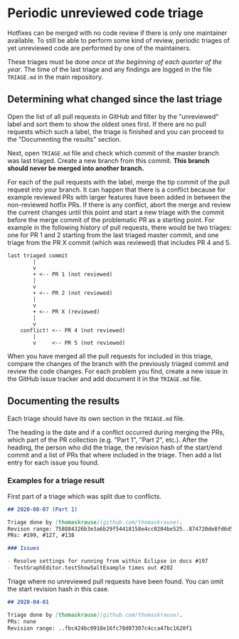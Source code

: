 # Periodic unreviewed code triage

Hotfixes can be merged with no code review if there is only one maintainer available.
To still be able to perform some kind of review, periodic triages of yet unreviewed code are performed by one of the maintainers.

These triages must be done *once at the beginning of each quarter of the year*.
The time of the last triage and any findings are logged in the file `TRIAGE.md` in the main repository.

## Determining what changed since the last triage

Open the list of all pull requests in GitHub and filter by the "unreviewed" label and sort them to show the oldest ones first.
If there are no pull requests which such a label, the triage is finished and you can proceed to the "Documenting the results" section.

Next, open `TRIAGE.md` file and check which commit of the master branch was last triaged.
Create a new branch from this commit.
**This branch should never be merged into another branch.**

For each of the pull requests with the label, merge the tip commit of the pull request into your branch.
It can happen that there is a conflict because for example reviewed PRs with larger features have been added in between the non-reviewed hotfix PRs.
If there is any conflict, abort the merge and review the current changes until this point and start a new triage with the commit before the merge commit of the problematic PR as a starting point.
For example in the following history of pull requests, there would be two triages: one for PR 1 and 2 starting from the last triaged master commit, and one triage from the PR X commit (which was reviewed) that includes PR 4 and 5.

```
last triaged commit
        |
        v
        + <-- PR 1 (not reviewed)
        |
        v
        + <-- PR 2 (not reviewed)
        |
        v
        + <-- PR X (reviewed)
        |
        v
    conflict! <-- PR 4 (not reviewed)
        |
        v     <-- PR 5 (not reviewed)

```

When you have merged all the pull requests for included in this triage, compare the changes of the branch with the previously triaged commit and review the code changes.
For each problem you find, create a new issue in the GitHub issue tracker and add document it in the `TRIAGE.md` file.

## Documenting the results

Each triage should have its own section in the `TRIAGE.md` file.

The heading is the date and if a conflict occurred during merging the PRs, which part of the PR collection (e.g. "Part 1", "Part 2", etc.).
After the heading, the person who did the triage, the revision hash of the start/end commit and a list of PRs that where included in the triage.
Then add a list entry for each issue you found.

### Examples for a triage result

First part of a triage which was split due to conflicts.

```markdown
## 2020-08-07 (Part 1)

Triage done by [thomaskrause](github.com/thomaskrause). 
Revison range: 758884326b3e3a6b29f54418158e4cc0204be525..874720de8fd6d5b415edad9a66412719abf49279
PRs: #199, #127, #138

### Issues

- Resolve settings for running from within Eclipse in docs #197
- TestGraphEditor.testShowSaltExample times out #202

```

Triage where no unreviewed pull requests have been found. You can omit the start revision hash in this case.
```markdown
## 2020-04-01 

Triage done by [thomaskrause](github.com/thomaskrause).
PRs: none
Revision range: ..fbc424bc0918e16fc78d07307c4cca47bc1620f1
```